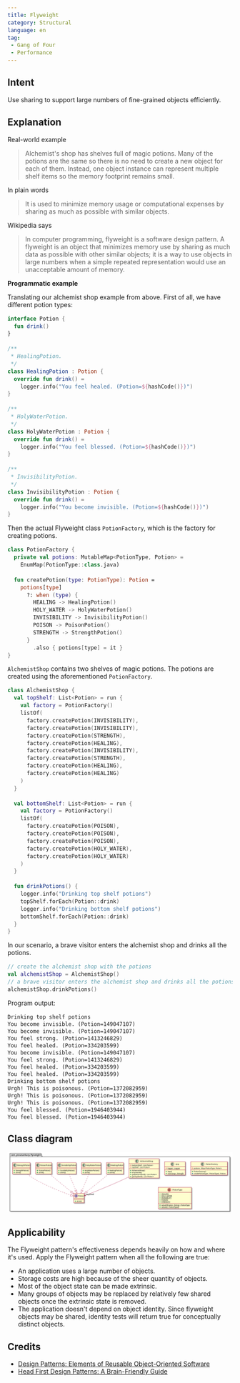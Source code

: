 ```yaml
---
title: Flyweight
category: Structural
language: en
tag:
 - Gang of Four
 - Performance
---
```


## Intent

Use sharing to support large numbers of fine-grained objects efficiently.

## Explanation

Real-world example

> Alchemist's shop has shelves full of magic potions. Many of the potions are
> the same so there is no need to create a new object for each of them. Instead,
> one object instance can represent multiple shelf items so the memory footprint
> remains small.

In plain words

> It is used to minimize memory usage or computational expenses by sharing as
> much as possible with similar objects.

Wikipedia says

> In computer programming, flyweight is a software design pattern. A flyweight
> is an object that minimizes memory use by sharing as much data as possible
> with other similar objects; it is a way to use objects in large numbers when
> a simple repeated representation would use an unacceptable amount of memory.

**Programmatic example**

Translating our alchemist shop example from above. First of all, we have
different potion types:

```kotlin
interface Potion {
  fun drink()
}

/**
 * HealingPotion.
 */
class HealingPotion : Potion {
  override fun drink() =
    logger.info("You feel healed. (Potion=${hashCode()})")
}

/**
 * HolyWaterPotion.
 */
class HolyWaterPotion : Potion {
  override fun drink() =
    logger.info("You feel blessed. (Potion=${hashCode()})")
}

/**
 * InvisibilityPotion.
 */
class InvisibilityPotion : Potion {
  override fun drink() =
    logger.info("You become invisible. (Potion=${hashCode()})")
}
```

Then the actual Flyweight class `PotionFactory`, which is the factory for
creating potions.

```kotlin
class PotionFactory {
  private val potions: MutableMap<PotionType, Potion> =
    EnumMap(PotionType::class.java)

  fun createPotion(type: PotionType): Potion =
    potions[type]
      ?: when (type) {
        HEALING -> HealingPotion()
        HOLY_WATER -> HolyWaterPotion()
        INVISIBILITY -> InvisibilityPotion()
        POISON -> PoisonPotion()
        STRENGTH -> StrengthPotion()
      }
        .also { potions[type] = it }
}
```

`AlchemistShop` contains two shelves of magic potions. The potions are created
using the aforementioned `PotionFactory`.

```kotlin
class AlchemistShop {
  val topShelf: List<Potion> = run {
    val factory = PotionFactory()
    listOf(
      factory.createPotion(INVISIBILITY),
      factory.createPotion(INVISIBILITY),
      factory.createPotion(STRENGTH),
      factory.createPotion(HEALING),
      factory.createPotion(INVISIBILITY),
      factory.createPotion(STRENGTH),
      factory.createPotion(HEALING),
      factory.createPotion(HEALING)
    )
  }

  val bottomShelf: List<Potion> = run {
    val factory = PotionFactory()
    listOf(
      factory.createPotion(POISON),
      factory.createPotion(POISON),
      factory.createPotion(POISON),
      factory.createPotion(HOLY_WATER),
      factory.createPotion(HOLY_WATER)
    )
  }
  
  fun drinkPotions() {
    logger.info("Drinking top shelf potions")
    topShelf.forEach(Potion::drink)
    logger.info("Drinking bottom shelf potions")
    bottomShelf.forEach(Potion::drink)
  }
}
```

In our scenario, a brave visitor enters the alchemist shop and drinks all the
potions.

```kotlin
// create the alchemist shop with the potions
val alchemistShop = AlchemistShop()
// a brave visitor enters the alchemist shop and drinks all the potions
alchemistShop.drinkPotions()
```

Program output:

```text
Drinking top shelf potions
You become invisible. (Potion=149047107)
You become invisible. (Potion=149047107)
You feel strong. (Potion=1413246829)
You feel healed. (Potion=334203599)
You become invisible. (Potion=149047107)
You feel strong. (Potion=1413246829)
You feel healed. (Potion=334203599)
You feel healed. (Potion=334203599)
Drinking bottom shelf potions
Urgh! This is poisonous. (Potion=1372082959)
Urgh! This is poisonous. (Potion=1372082959)
Urgh! This is poisonous. (Potion=1372082959)
You feel blessed. (Potion=1946403944)
You feel blessed. (Potion=1946403944)
```

## Class diagram

![alt text](etc/flyweight.svg "Flyweight pattern class diagram")

## Applicability

The Flyweight pattern's effectiveness depends heavily on how and where it's
used. Apply the Flyweight pattern when all the following are true:

* An application uses a large number of objects.
* Storage costs are high because of the sheer quantity of objects.
* Most of the object state can be made extrinsic.
* Many groups of objects may be replaced by relatively few shared objects once
  the extrinsic state is removed.
* The application doesn't depend on object identity. Since flyweight objects may
  be shared, identity tests will return true for conceptually distinct objects.

## Credits

* [Design Patterns: Elements of Reusable Object-Oriented Software](https://www.amazon.com/gp/product/0201633612/ref=as_li_tl?ie=UTF8&camp=1789&creative=9325&creativeASIN=0201633612&linkCode=as2&tag=javadesignpat-20&linkId=675d49790ce11db99d90bde47f1aeb59)
* [Head First Design Patterns: A Brain-Friendly Guide](https://www.amazon.com/gp/product/0596007124/ref=as_li_tl?ie=UTF8&camp=1789&creative=9325&creativeASIN=0596007124&linkCode=as2&tag=javadesignpat-20&linkId=6b8b6eea86021af6c8e3cd3fc382cb5b)
